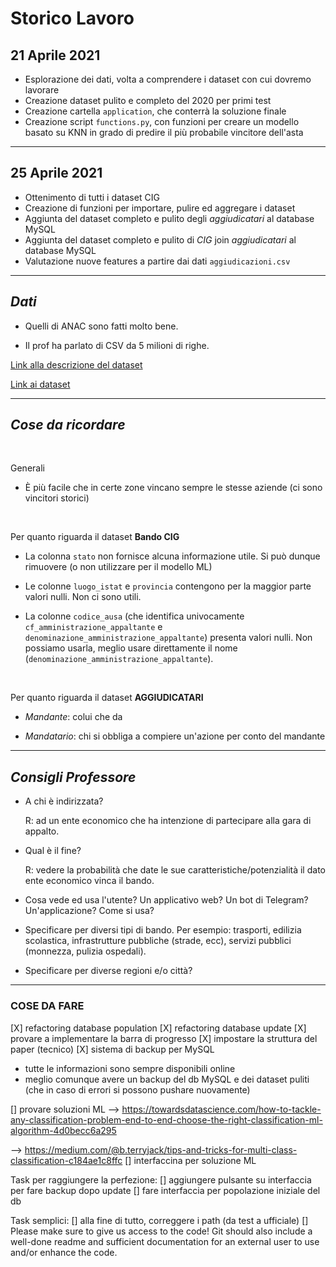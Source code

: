 # Storico Lavoro

## 21 Aprile 2021

- Esplorazione dei dati, volta a comprendere i dataset con cui dovremo lavorare
- Creazione dataset pulito e completo del 2020 per primi test
- Creazione cartella `application`, che conterrà la soluzione finale
- Creazione script `functions.py`, con funzioni per creare un modello basato su KNN in grado di predire il più probabile vincitore dell'asta

---

## 25 Aprile 2021

- Ottenimento di tutti i dataset CIG
- Creazione di funzioni per importare, pulire ed aggregare i dataset
- Aggiunta del dataset completo e pulito degli *aggiudicatari* al database MySQL
- Aggiunta del dataset completo e pulito di *CIG* join *aggiudicatari* al database MySQL
- Valutazione nuove features a partire dai dati `aggiudicazioni.csv`

---

## *Dati*

- Quelli di ANAC sono fatti molto bene.

- Il prof ha parlato di CSV da 5 milioni di righe.

[Link alla descrizione del dataset](https://dati.anticorruzione.it/opendata#HIDE1)

[Link ai dataset](https://dati.anticorruzione.it/opendata/dataset?page=1)

---

## *Cose da ricordare*

<br>

Generali

- È più facile che in certe zone vincano sempre le stesse aziende (ci sono vincitori storici)

<br>

Per quanto riguarda il dataset **Bando CIG**
- La colonna `stato` non fornisce alcuna informazione utile. Si può dunque rimuovere (o non utilizzare per il modello ML)

- Le colonne `luogo_istat` e `provincia` contengono per la maggior parte valori nulli. Non ci sono utili.

- La colonne `codice_ausa` (che identifica univocamente `cf_amministrazione_appaltante` e `denominazione_amministrazione_appaltante`) presenta valori nulli. Non possiamo usarla, meglio usare direttamente il nome (`denominazione_amministrazione_appaltante`).

<br>

Per quanto riguarda il dataset **AGGIUDICATARI**
- *Mandante*: colui che da

- *Mandatario*: chi si obbliga a compiere un'azione per conto del mandante

---

## *Consigli Professore*

- A chi è indirizzata?

  R: ad un ente economico che ha intenzione di partecipare alla gara di appalto.

- Qual è il fine?

  R: vedere la probabilità che date le sue caratteristiche/potenzialità il dato ente economico vinca il bando.

- Cosa vede ed usa l'utente? Un applicativo web? Un bot di Telegram? Un'applicazione? Come si usa?
- Specificare per diversi tipi di bando. Per esempio: trasporti, edilizia scolastica, infrastrutture pubbliche (strade, ecc), servizi pubblici (monnezza, pulizia ospedali).
- Specificare per diverse regioni e/o città?

---

### COSE DA FARE

[X] refactoring database population
[X] refactoring database update
[X] provare a implementare la barra di progresso
[X] impostare la struttura del paper (tecnico)
[X] sistema di backup per MySQL
  - tutte le informazioni sono sempre disponibili online
  - meglio comunque avere un backup del db MySQL e dei dataset puliti (che in caso di errori si possono pushare nuovamente)

[] provare soluzioni ML 
   --> https://towardsdatascience.com/how-to-tackle-any-classification-problem-end-to-end-choose-the-right-classification-ml-algorithm-4d0becc6a295

   --> https://medium.com/@b.terryjack/tips-and-tricks-for-multi-class-classification-c184ae1c8ffc
[] interfaccina per soluzione ML

Task per raggiungere la perfezione:
[] aggiungere pulsante su interfaccia per fare backup dopo update
[] fare interfaccia per popolazione iniziale del db

Task semplici:
[] alla fine di tutto, correggere i path (da test a ufficiale)
[] Please make sure to give us access to the code! Git should also include a well-done readme and sufficient documentation for an external user to use and/or enhance the code. 